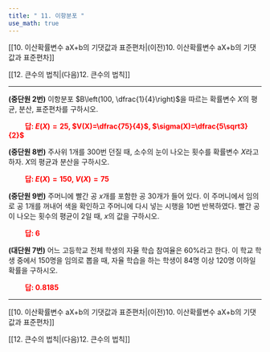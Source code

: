 ```yaml
---
title: " 11. 이항분포 "
use_math: true
---
```

[[10. 이산확률변수 aX+b의 기댓값과 표준편차|(이전)10. 이산확률변수 aX+b의 기댓값과 표준편차]] 

[[12. 큰수의 법칙|(다음)12. 큰수의 법칙]]

***

**(중단원 2번)** 이항분포 $B\left(100, \dfrac{1}{4}\right)$을 따르는 확률변수 $X$의 평균, 분산, 표준편차를 구하시오.

**<span style="color: red;">$\qquad$답: $E(X)=25$, $V(X)=\dfrac{75}{4}$, $\sigma(X)=\dfrac{5\sqrt3}{2}$</span>**

**(중단원 8번)** 주사위 1개를 300번 던질 때, 소수의 눈이 나오는 횟수를 확률변수 $X$라고 하자. $X$의 평균과 분산을 구하시오.

**<span style="color: red;">$\qquad$답: $E(X)=150$, $V(X)=75$</span>**

**(중단원 9번)** 주머니에 빨간 공 $x$개를 포함한 공 30개가 들어 있다. 이 주머니에서 임의로 공 1개를 꺼내어 색을 확인하고 주머니에 다시 넣는 시행을 10번 반복하였다. 빨간 공이 나오는 횟수의 평균이 2일 때, $x$의 값을 구하시오.

**<span style="color: red;">$\qquad$답: $6$</span>**

**(대단원 7번)** 어느 고등학교 전체 학생의 자율 학습 참여율은 $60\%$라고 한다. 이 학교 학생 중에서 150명을 임의로 뽑을 때, 자율 학습을 하는 학생이 84명 이상 120명 이하일 확률을 구하시오.

**<span style="color: red;">$\qquad$답: $0.8185$</span>**





***
[[10. 이산확률변수 aX+b의 기댓값과 표준편차|(이전)10. 이산확률변수 aX+b의 기댓값과 표준편차]] 

[[12. 큰수의 법칙|(다음)12. 큰수의 법칙]]